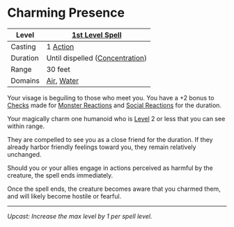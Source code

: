 # Charming Presence

| Level    | [1st Level Spell](1st%20Level%20Spells.md)                                   |
| -------- | ---------------------------------------------------------------------------- |
| Casting  | 1 [Action](../../../../Game%20Procedures/Core%20Procedures/Action.md)        |
| Duration | Until dispelled ([Concentration](../../Concentration.md))                    |
| Range    | 30 feet                                                                      |
| Domains  | [Air](../../Spell%20Domains/Air.md), [Water](../../Spell%20Domains/Water.md) |

Your visage is beguiling to those who meet you. You have a +2 bonus to [Checks](../../../../Game%20Procedures/Core%20Procedures/Check.md) made for [Monster Reactions](../../../../Game%20Procedures/Social%20Procedures/Monster%20Reactions.md) and [Social Reactions](../../../../Game%20Procedures/Social%20Procedures/Social%20Reactions.md) for the duration.

Your magically charm one humanoid who is [Level](../../../../Player%20Characters/Derived%20Statistics/Level.md) 2 or less that you can see within range.

They are compelled to see you as a close friend for the duration. If they already harbor friendly feelings toward you, they remain relatively unchanged.

Should you or your allies engage in actions perceived as harmful by the creature, the spell ends immediately.

Once the spell ends, the creature becomes aware that you charmed them, and will likely become hostile or fearful.

---
*Upcast: Increase the max level by 1 per spell level.*
